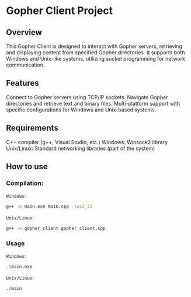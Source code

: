 # Gopher Client Project

## Overview
This Gopher Client is designed to interact with Gopher servers, retrieving and displaying content from specified Gopher directories. It supports both Windows and Unix-like systems, utilizing socket programming for network communication.

## Features
Connect to Gopher servers using TCP/IP sockets.
Navigate Gopher directories and retrieve text and binary files.
Multi-platform support with specific configurations for Windows and Unix-based systems.

## Requirements
C++ compiler (g++, Visual Studio, etc.)
Windows: Winsock2 library
Unix/Linux: Standard networking libraries (part of the system)

## How to use
### Compilation:
`Windows`: 

```bash
g++ -o main.exe main.cpp -lws2_32
```

`Unix/Linux`:
```bash
g++ -o gopher_client gopher_client.cpp
```

### Usage
`Windows`: 

```bash
.\main.exe
```

`Unix/Linux`:
```bash
./main
```